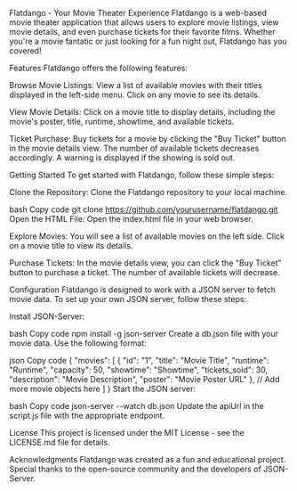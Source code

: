 Flatdango - Your Movie Theater Experience
Flatdango is a web-based movie theater application that allows users to explore movie listings, view movie details, and even purchase tickets for their favorite films. Whether you're a movie fantatic or just looking for a fun night out, Flatdango has you covered!

Features
Flatdango offers the following features:

Browse Movie Listings: View a list of available movies with their titles displayed in the left-side menu. Click on any movie to see its details.

View Movie Details: Click on a movie title to display details, including the movie's poster, title, runtime, showtime, and available tickets.

Ticket Purchase: Buy tickets for a movie by clicking the "Buy Ticket" button in the movie details view. The number of available tickets decreases accordingly. A warning is displayed if the showing is sold out.

Getting Started
To get started with Flatdango, follow these simple steps:

Clone the Repository: Clone the Flatdango repository to your local machine.

bash
Copy code
git clone https://github.com/yourusername/flatdango.git
Open the HTML File: Open the index.html file in your web browser.

Explore Movies: You will see a list of available movies on the left side. Click on a movie title to view its details.

Purchase Tickets: In the movie details view, you can click the "Buy Ticket" button to purchase a ticket. The number of available tickets will decrease.

Configuration
Flatdango is designed to work with a JSON server to fetch movie data. To set up your own JSON server, follow these steps:

Install JSON-Server:

bash
Copy code
npm install -g json-server
Create a db.json file with your movie data. Use the following format:

json
Copy code
{
    "movies": [
        {
            "id": "1",
            "title": "Movie Title",
            "runtime": "Runtime",
            "capacity": 50,
            "showtime": "Showtime",
            "tickets_sold": 30,
            "description": "Movie Description",
            "poster": "Movie Poster URL"
        },
        // Add more movie objects here
    ]
}
Start the JSON server:

bash
Copy code
json-server --watch db.json
Update the apiUrl in the script.js file with the appropriate endpoint.

License
This project is licensed under the MIT License - see the LICENSE.md file for details.

Acknowledgments
Flatdango was created as a fun and educational project. Special thanks to the open-source community and the developers of JSON-Server.